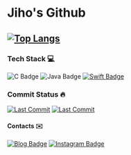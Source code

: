 <!--
**jihoooo97/jihoooo97** is a ✨ _special_ ✨ repository because its `README.md` (this file) appears on your GitHub profile.

Here are some ideas to get you started:

- 🔭 I’m currently working on ...
- 🌱 I’m currently learning ...
- 👯 I’m looking to collaborate on ...
- 🤔 I’m looking for help with ...
- 💬 Ask me about ...
- 📫 How to reach me: ...
- 😄 Pronouns: ...
- ⚡ Fun fact: ...
-->
# **Jiho's Github**
[![Top Langs](https://github-readme-stats.vercel.app/api/top-langs/?username=jihoooo97&layout=compact)](https://github.com/jihoooo97/github-readme-stats)
---


### Tech Stack 💻
![C Badge](https://img.shields.io/badge/-C-white?style=flat&labelColor=A8B9CC&logo=C&logoColor=white)
![Java Badge](https://img.shields.io/badge/-Java-white?style=flat&labelColor=007396&logo=Java&logoColor=white)
[![Swift Badge](https://img.shields.io/badge/-Swift-white?style=flat&labelColor=F05138&logo=Swift&logoColor=white)](https://github.com/jihoooo97/Swift)  

### Commit Status 🔥
[![Last Commit](https://img.shields.io/github/last-commit/jihoooo97/Swift?style=flat&labelColor=white&logo=Swift&logoColor=F05138)](https://github.com/jihoooo97/Swift)
[![Last Commit](https://img.shields.io/github/last-commit/jihoooo97/Algorithm?style=flat&labelColor=white&logo=Java&logoColor=007396)](https://github.com/jihoooo97/Algorithm)

#### Contacts ✉️
[![Blog Badge](https://img.shields.io/badge/-Blog-white?style=flat&logo=naver)](https://blog.naver.com/yjh7827)
[![Instagram Badge](https://img.shields.io/badge/-Instagram-white?style=flat&logo=instagram)](https://www.instagram.com/jiho__129/)
